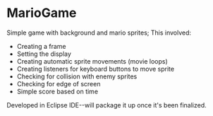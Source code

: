 # MarioGame
Simple game with background and mario sprites;
This involved:
  - Creating a frame
  - Setting the display
  - Creating automatic sprite movements (movie loops)
  - Creating listeners for keyboard buttons to move sprite
  - Checking for collision with enemy sprites
  - Checking for edge of screen
  - Simple score based on time

Developed in Eclipse IDE--will package it up once it's been finalized.
